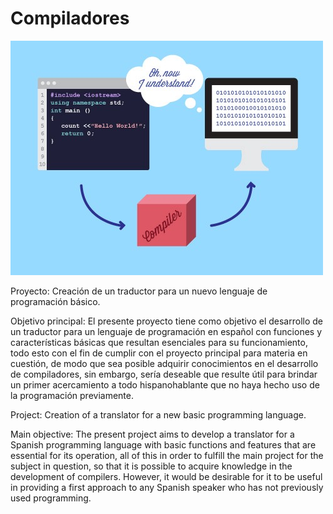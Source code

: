 # Compiladores
<img src="https://github.com/ErikFantomex/Compiladores/blob/main/compilador.jpeg" alt="banner"/>


Proyecto:
Creación de un traductor para un nuevo lenguaje de programación básico.

Objetivo principal:
El presente proyecto tiene como objetivo el desarrollo de un traductor para un lenguaje de programación en español con funciones y características básicas que resultan esenciales para su funcionamiento, todo esto con el fin de cumplir con el proyecto principal para materia en cuestión, de modo que sea posible adquirir conocimientos en el desarrollo de compiladores, sin embargo, sería deseable que resulte útil para brindar un primer acercamiento a todo hispanohablante que no haya hecho uso de la programación previamente.


Project: Creation of a translator for a new basic programming language.

Main objective: The present project aims to develop a translator for a Spanish programming language with basic functions and features that are essential for its operation, all of this in order to fulfill the main project for the subject in question, so that it is possible to acquire knowledge in the development of compilers. However, it would be desirable for it to be useful in providing a first approach to any Spanish speaker who has not previously used programming.
